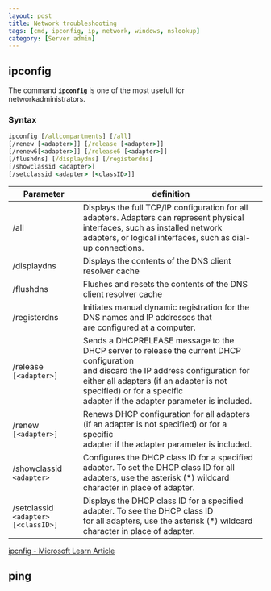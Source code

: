 ```yaml
---
layout: post
title: Network troubleshooting
tags: [cmd, ipconfig, ip, network, windows, nslookup]
category: [Server admin]
---
```


## ipconfig

The command **``ipconfig``** is one of the most usefull for networkadministrators.

### Syntax

```cmd
ipconfig [/allcompartments] [/all] 
[/renew [<adapter>]] [/release [<adapter>]]
[/renew6[<adapter>]] [/release6 [<adapter>]]
[/flushdns] [/displaydns] [/registerdns]
[/showclassid <adapter>]
[/setclassid <adapter> [<classID>]]
```

| Parameter|definition |
|---|---|
|/all | Displays the full TCP/IP configuration for all adapters. Adapters can represent physical <br> interfaces, such as installed network adapters, or logical interfaces, such as dial-up connections. |
|/displaydns |  Displays the contents of the DNS client resolver cache|
|/flushdns | Flushes and resets the contents of the DNS client resolver cache |
|/registerdns | Initiates manual dynamic registration for the DNS names and IP addresses that<br>are configured at a computer. |
|/release `[<adapter>]`| Sends a DHCPRELEASE message to the DHCP server to release the current DHCP configuration<br> and discard the IP address configuration for either all adapters (if an adapter is not specified) or for a specific<br> adapter if the adapter parameter is included. |
|/renew `[<adapter>]`| Renews DHCP configuration for all adapters (if an adapter is not specified) or for a specific<br> adapter if the adapter parameter is included. |
|/showclassid `<adapter>`|Configures the DHCP class ID for a specified adapter. To set the DHCP class ID for all<br> adapters, use the asterisk (*) wildcard character in place of adapter.|
|/setclassid `<adapter>`<br>`[<classID>]`|Displays the DHCP class ID for a specified adapter. To see the DHCP class ID<br>for all adapters, use the asterisk (*) wildcard character in place of adapter.|

[ipcnfig - Microsoft Learn Article](https://learn.microsoft.com/en-us/windows-server/administration/windows-commands/ipconfig)

## ping


